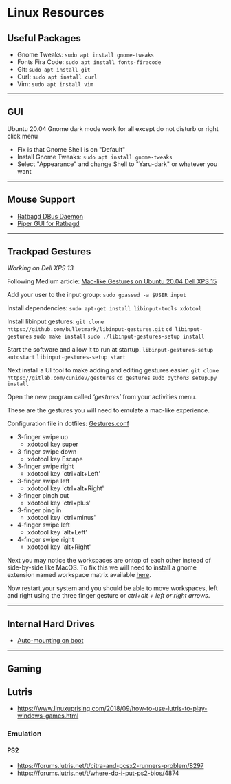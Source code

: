 # Linux Resources

## Useful Packages

- Gnome Tweaks: `sudo apt install gnome-tweaks`
- Fonts Fira Code: `sudo apt install fonts-firacode`
- Git: `sudo apt install git`
- Curl: `sudo apt install curl`
- Vim: `sudo apt install vim`

---

## GUI

Ubuntu 20.04 Gnome dark mode work for all except do not disturb or right click menu

- Fix is that Gnome Shell is on "Default"
- Install Gnome Tweaks: `sudo apt install gnome-tweaks`
- Select "Appearance" and change Shell to "Yaru-dark" or whatever you want

---

## Mouse Support

- [Ratbagd DBus Daemon](https://github.com/libratbag/libratbag/blob/master/README.md#running-ratbagd-as-dbus-activated-systemd-service)
- [Piper GUI for Ratbagd](https://github.com/libratbag/piper)

---

## Trackpad Gestures
*Working on Dell XPS 13*

Following Medium article: [Mac-like Gestures on Ubuntu 20.04 Dell XPS 15](https://medium.com/@kaigo/mac-like-gestures-on-ubuntu-20-04-dell-xps-15-7ea6e3be7f76)

Add your user to the input group:
`sudo gpasswd -a $USER input`

Install dependencies:
`sudo apt-get install libinput-tools xdotool`

Install libinput gestures:
`git clone https://github.com/bulletmark/libinput-gestures.git`
`cd libinput-gestures`
`sudo make install`
`sudo ./libinput-gestures-setup install`

Start the software and allow it to run at startup.
`libinput-gestures-setup autostart`
`libinput-gestures-setup start`

Next install a UI tool to make adding and editing gestures easier.
`git clone https://gitlab.com/cunidev/gestures`
`cd gestures`
`sudo python3 setup.py install`

Open the new program called *‘gestures’* from your activities menu.

These are the gestures you will need to emulate a mac-like experience.

Configuration file in dotfiles: [Gestures.conf](https://github.com/BradNut/dotfiles/blob/master/Linux%20Settings/Gesture%20Settings/Gestures.conf)
- 3-finger swipe up
  - xdotool key super
- 3-finger swipe down
  - xdotool key Escape
- 3-finger swipe right
  - xdotool key 'ctrl+alt+Left'
- 3-finger swipe left
  - xdotool key 'ctrl+alt+Right'
- 3-finger pinch out
  - xdotool key 'ctrl+plus'
- 3-finger ping in
  - xdotool key 'ctrl+minus'
- 4-finger swipe left
  - xdotool key 'alt+Left'
- 4-finger swipe right
  - xdotool key 'alt+Right'

Next you may notice the workspaces are ontop of each other instead of side-by-side like MacOS. To fix this we will need to install a gnome extension named workspace matrix available [here](https://extensions.gnome.org/extension/1485/workspace-matrix/).

Now restart your system and you should be able to move workspaces, left and right using the three finger gesture or *ctrl+alt + left or right arrows*.

---

## Internal Hard Drives

- [Auto-mounting on boot](https://www.liberiangeek.net/2012/04/auto-mount-windows-ntfs-partitions-in-ubuntu-12-04-precise-pangolin/)

---

## Gaming

## Lutris

- https://www.linuxuprising.com/2018/09/how-to-use-lutris-to-play-windows-games.html

### Emulation

#### PS2

- https://forums.lutris.net/t/citra-and-pcsx2-runners-problem/8297
- https://forums.lutris.net/t/where-do-i-put-ps2-bios/4874
